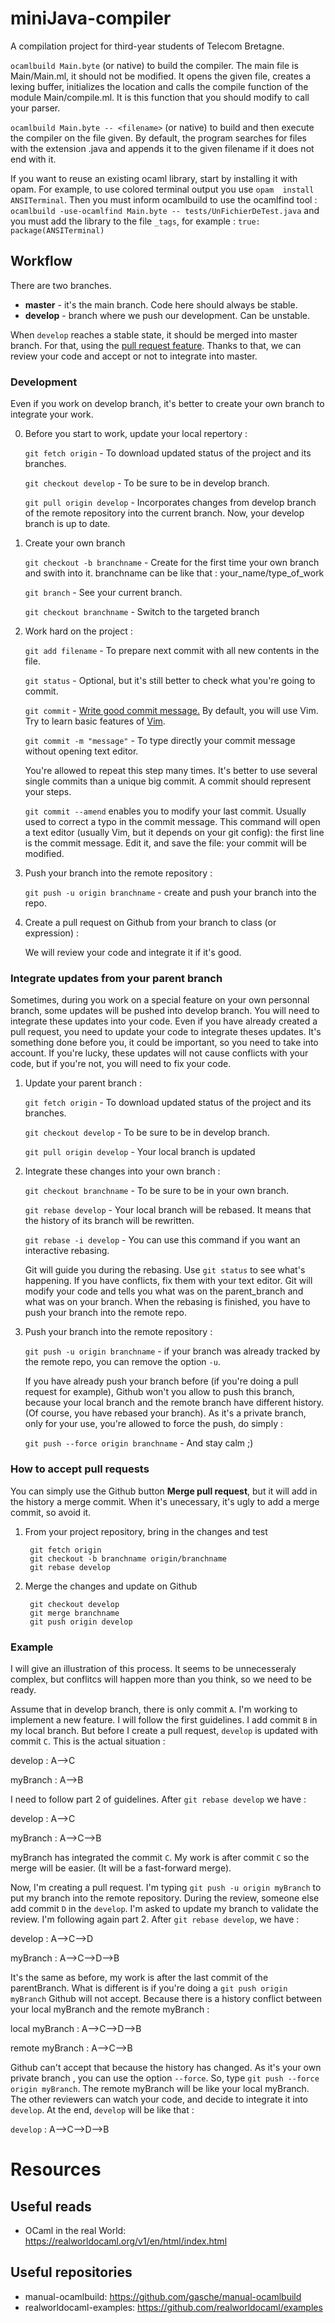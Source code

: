 # miniJava-compiler

A compilation project for third-year students of Telecom Bretagne.

`ocamlbuild Main.byte` (or native) to build the compiler. The main file
is Main/Main.ml, it should not be modified. It opens the given file,
creates a lexing buffer, initializes the location and calls the compile
function of the module Main/compile.ml. It is this function that you
should modify to call your parser.

`ocamlbuild Main.byte -- <filename>` (or native) to build and then execute
the compiler on the file given. By default, the program searches for
files with the extension .java and appends it to the given filename if
it does not end with it.

If you want to reuse an existing ocaml library, start by installing it
with opam. For example, to use colored terminal output you use `opam 
install ANSITerminal`. Then you must inform ocamlbuild to use the 
ocamlfind tool : 
`ocamlbuild -use-ocamlfind Main.byte -- tests/UnFichierDeTest.java`
and you must add the library to the file `_tags`, for example : 
`true: package(ANSITerminal)`


## Workflow

There are two branches. 

* **master** - it's the main branch. Code here should always be stable.
* **develop** - branch where we push our development. Can be unstable.

When `develop` reaches a stable state, it should be merged into
master branch. For that, using the 
[pull request feature](https://help.github.com/articles/creating-a-pull-request/).
Thanks to that, we can review your code and accept or not to integrate into master. 

### Development

Even if you work on develop branch, it's better to create your own 
branch to integrate your work. 

0. Before you start to work, update your local repertory :

	`git fetch origin` - To download updated status of the project and its branches.
	
	`git checkout develop` - To be sure to be in develop branch.

	`git pull origin develop` - Incorporates changes from develop branch of the 
	remote repository into the current branch. Now, your develop branch is up to date. 

1. Create your own branch

	`git checkout -b branchname` - Create for the first time your own branch 
	and swith into it. branchname can be like that : your_name/type_of_work 

	`git branch` - See your current branch.

	`git checkout branchname` - Switch to the targeted branch
 
2. Work hard on the project :

	`git add filename` - To prepare next commit with all new contents
	in the file. 

	`git status` - Optional, but it's still better to check what you're 
	going to commit.

	`git commit` - [Write good commit message.](http://chris.beams.io/posts/git-commit/)
	By default, you will use Vim. Try to learn basic features of 
	[Vim](http://www.openvim.com/).

	`git commit -m "message"` - To type directly your commit message without opening
	text editor. 

	You're allowed to repeat this step many times. It's better to use several single 
	commits than a unique big commit. A commit should represent your steps.  

    `git commit --amend` enables you to modify your last commit. Usually used to correct 
	a typo in the commit message. This command will open a text editor (usually Vim, but 
	it depends on your git config): the first line is the commit message. Edit it, and 
	save the file: your commit will be modified.

3. Push your branch into the remote repository :

	`git push -u origin branchname` - create and push your branch into the repo. 	

4. Create a pull request on Github from your branch to class (or expression) : 

	We will review your code and integrate it if it's good. 

### Integrate updates from your parent branch
 
Sometimes, during you work on a special feature on your own personnal branch, some 
updates will be pushed into develop branch. You will need to 
integrate these updates into your code. Even if you have already created a pull 
request, you need to update your code to integrate theses updates. It's something done
before you, it could be important, so you need to take into account. If you're lucky, 
these updates will not cause conflicts with your code, but if you're not, you will 
need to fix your code. 

1. Update your parent branch :

	`git fetch origin` - To download updated status of the project and its branches.

	`git checkout develop` - To be sure to be in develop branch.

	`git pull origin develop` - Your local branch is updated

2. Integrate these changes into your own branch : 

	`git checkout branchname` - To be sure to be in your own branch. 

	`git rebase develop` - Your local branch will be rebased. It means that 
	the history of its branch will be rewritten. 

	`git rebase -i develop` - You can use this command if you want an interactive 
	rebasing. 

	Git will guide you during the rebasing. Use `git status` to see what's happening. 
	If you have conflicts, fix them with your text editor. Git will modify your code
	and tells you what was on the parent_branch and what was on your branch. When the 
	rebasing is finished, you have to push your branch into the remote repo. 

3. Push your branch into the remote repository :

	`git push -u origin branchname` - if your branch was already tracked by the remote
	repo, you can remove the option `-u`. 

	If you have already push your branch before (if you're doing a pull request for 
	example), Github won't you allow to push this branch, because your local branch and
	the remote branch have different history. (Of course, you have rebased your branch). 
	As it's a private branch, only for your use, you're allowed to force the push, do 
	simply : 

	`git push --force origin branchname` - And stay calm ;)

### How to accept pull requests

You can simply use the Github button **Merge pull request**, but it will add in the 
history a merge commit. When it's unecessary, it's ugly to add a merge commit, so avoid
it. 

1. From your project repository, bring in the changes and test

		git fetch origin
		git checkout -b branchname origin/branchname
		git rebase develop

2. Merge the changes and update on Github

		git checkout develop
		git merge branchname
		git push origin develop	
	
### Example

I will give an illustration of this process. It seems to be unnecesseraly complex, but 
conflitcs will happen more than you think, so we need to be ready. 

Assume that in develop branch, there is only commit `A`. I'm working to implement a new
feature. I will follow the first guidelines. I add commit `B` in my local branch. 
But before I create a pull request, `develop` is updated with commit `C`. 
This is the actual situation : 

develop : A-->C

myBranch : A-->B

I need to follow part 2 of guidelines. After `git rebase develop` we have : 

develop : A-->C

myBranch : A-->C-->B

myBranch has integrated the commit `C`. My work is after commit `C` so the merge will be
easier. (It will be a fast-forward merge).

Now, I'm creating a pull request. I'm typing `git push -u origin myBranch` to put my 
branch into the remote repository. During the review, someone else add commit `D` in the
`develop`. I'm asked to update my branch to validate the review. I'm following again 
part 2. After `git rebase develop`, we have : 

develop : A-->C-->D

myBranch : A-->C-->D-->B  

It's the same as before, my work is after the last commit of the parentBranch. What is
different is if you're doing a `git push origin myBranch` Github will not accept. Because
there is a history conflict between your local myBranch and the remote myBranch : 

local myBranch : A-->C-->D-->B

remote myBranch : A-->C-->B

Github can't accept that because the history has changed. As it's your own private branch
, you can use the option `--force`. So, type `git push --force origin myBranch`. The 
remote myBranch will be like your local myBranch. The other reviewers can watch your 
code, and decide to integrate it into `develop`. At the end, `develop` will be 
like that : 

`develop` : A-->C-->D-->B  

# Resources

## Useful reads

* OCaml in the real World: https://realworldocaml.org/v1/en/html/index.html

## Useful repositories

* manual-ocamlbuild: https://github.com/gasche/manual-ocamlbuild
* realworldocaml-examples: https://github.com/realworldocaml/examples

